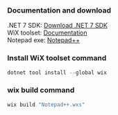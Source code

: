 ### Documentation and download
.NET 7 SDK: [Download .NET 7 SDK](https://dotnet.microsoft.com/en-us/download) <br />
WiX toolset:  [Documentation](https://wixtoolset.org/docs/intro/#nettool) <br />
Notepad exe: [Notepad++](https://notepad-plus-plus.org/downloads/v8.5.4/)

### Install WiX toolset command
```powershell
dotnet tool install --global wix
```
### wix build command
```powershell
wix build "Notepad++.wxs"
```
